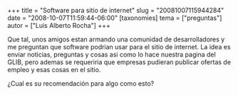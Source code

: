 +++
title = "Software para sitio de internet"
slug = "20081007115944284"
date = "2008-10-07T11:59:44-06:00"
[taxonomies]
tema = ["preguntas"]
autor = ["Luis Alberto Rocha"]
+++

Que tal, unos amigos estan armando una comunidad de desarrolladores y me
preguntan que software podrian usar para el sitio de internet. La idea
es enviar noticias, preguntas y cosas asi como lo hace nuestra pagina
del GLIB, pero ademas se requeriria que empresas pudieran publicar
ofertas de empleo y esas cosas en el sitio.

¿Cual es su recomendación para algo como esto?
